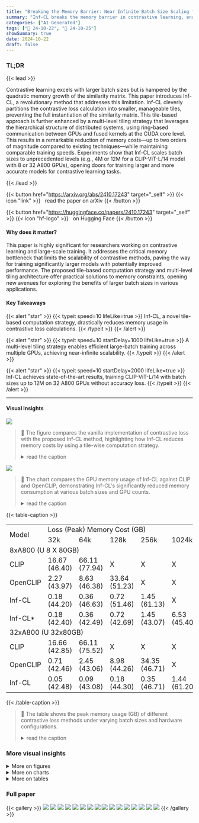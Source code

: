 ```yaml
---
title: "Breaking the Memory Barrier: Near Infinite Batch Size Scaling for Contrastive Loss"
summary: "Inf-CL breaks the memory barrier in contrastive learning, enabling near-infinite batch size scaling and drastically reducing memory costs without sacrificing accuracy."
categories: ["AI Generated"]
tags: ["🔖 24-10-22", "🤗 24-10-25"]
showSummary: true
date: 2024-10-22
draft: false
---
```


### TL;DR


{{< lead >}}

Contrastive learning excels with larger batch sizes but is hampered by the quadratic memory growth of the similarity matrix. This paper introduces Inf-CL, a revolutionary method that addresses this limitation. Inf-CL cleverly partitions the contrastive loss calculation into smaller, manageable tiles, preventing the full instantiation of the similarity matrix.  This tile-based approach is further enhanced by a multi-level tiling strategy that leverages the hierarchical structure of distributed systems, using ring-based communication between GPUs and fused kernels at the CUDA core level. This results in a remarkable reduction of memory costs—up to two orders of magnitude compared to existing techniques—while maintaining comparable training speeds.  Experiments show that Inf-CL scales batch sizes to unprecedented levels (e.g., 4M or 12M for a CLIP-ViT-L/14 model with 8 or 32 A800 GPUs), opening doors for training larger and more accurate models for contrastive learning tasks.

{{< /lead >}}


{{< button href="https://arxiv.org/abs/2410.17243" target="_self" >}}
{{< icon "link" >}} &nbsp; read the paper on arXiv
{{< /button >}}

{{< button href="https://huggingface.co/papers/2410.17243" target="_self" >}}
{{< icon "hf-logo" >}} &nbsp; on Hugging Face
{{< /button >}}

#### Why does it matter?
This paper is highly significant for researchers working on contrastive learning and large-scale training.  It addresses the critical memory bottleneck that limits the scalability of contrastive methods, paving the way for training significantly larger models with potentially improved performance. The proposed tile-based computation strategy and multi-level tiling architecture offer practical solutions to memory constraints, opening new avenues for exploring the benefits of larger batch sizes in various applications.
#### Key Takeaways

{{< alert "star" >}}
{{< typeit speed=10 lifeLike=true >}} Inf-CL, a novel tile-based computation strategy, drastically reduces memory usage in contrastive loss calculations. {{< /typeit >}}
{{< /alert >}}

{{< alert "star" >}}
{{< typeit speed=10 startDelay=1000 lifeLike=true >}} A multi-level tiling strategy enables efficient large-batch training across multiple GPUs, achieving near-infinite scalability. {{< /typeit >}}
{{< /alert >}}

{{< alert "star" >}}
{{< typeit speed=10 startDelay=2000 lifeLike=true >}} Inf-CL achieves state-of-the-art results, training CLIP-ViT-L/14 with batch sizes up to 12M on 32 A800 GPUs without accuracy loss. {{< /typeit >}}
{{< /alert >}}

------
#### Visual Insights



![](figures/figures_2_0.png)

> 🔼 The figure compares the vanilla implementation of contrastive loss with the proposed Inf-CL method, highlighting how Inf-CL reduces memory costs by using a tile-wise computation strategy.
> <details>
> <summary>read the caption</summary>
> Figure 2: (a) Vanilla implementation of contrastive loss gathers features to all devices to calculate all similarity simultaneously, where the similarity with squared complexity are repeatedly stored in all devices, causing huge memory costs for loss calculation when batch size increases. (b) Our Inf-CL significant decreases the memory cost by serial and distributed tile-wise computation.
> </details>





![](charts/charts_1_0.png)

> 🔼 The chart compares the GPU memory usage of Inf-CL against CLIP and OpenCLIP, demonstrating Inf-CL's significantly reduced memory consumption at various batch sizes and GPU counts.
> <details>
> <summary>read the caption</summary>
> Figure 1: GPU memory usage comparison between Inf-CL and previous methods (CLIP, Open-CLIP). The dashed line marks the common GPU memory limit. Memory costs exceeding the bottleneck of 80G A800 are estimated by curve fitting. Left: With 8×A800, CLIP and OpenCLIP's memory consumption increases quadratically, while Inf-CL achieves linear growth, reducing memory costs by 78× at a batch size of 256k. Right: At a batch size of 1024k, even with 128 GPUs, previous methods exceed memory limits, whereas Inf-CL reduces memory demand by 281×.
> </details>





{{< table-caption >}}
<table id='1' style='font-size:18px'><tr><td rowspan="2">Model</td><td colspan="5">Loss (Peak) Memory Cost (GB)</td></tr><tr><td>32k</td><td>64k</td><td>128k</td><td>256k</td><td>1024k</td></tr><tr><td colspan="6">8xA800 (U 8 X 80GB)</td></tr><tr><td>CLIP</td><td>16.67 (46.40)</td><td>66.11 (77.94)</td><td>X</td><td>X</td><td>X</td></tr><tr><td>OpenCLIP</td><td>2.27 (43.97)</td><td>8.63 (46.38)</td><td>33.64 (51.23)</td><td>X</td><td>X</td></tr><tr><td>Inf-CL</td><td>0.18 (44.20)</td><td>0.36 (46.63)</td><td>0.72 (51.46)</td><td>1.45 (61.13)</td><td>X</td></tr><tr><td>Inf-CL*</td><td>0.18 (42.40)</td><td>0.36 (42.49)</td><td>0.72 (42.69)</td><td>1.45 (43.07)</td><td>6.53 (45.40)</td></tr><tr><td colspan="6">32xA800 (U 32x80GB)</td></tr><tr><td>CLIP</td><td>16.66 (42.85)</td><td>66.11 (75.52)</td><td>X</td><td>X</td><td>X</td></tr><tr><td>OpenCLIP</td><td>0.71 (42.46)</td><td>2.45 (43.06)</td><td>8.98 (44.26)</td><td>34.35 (46.71)</td><td>X</td></tr><tr><td>Inf-CL</td><td>0.05 (42.48)</td><td>0.09 (43.08)</td><td>0.18 (44.30)</td><td>0.35 (46.71)</td><td>1.44 (61.20)</td></tr></table>{{< /table-caption >}}

> 🔼 The table shows the peak memory usage (GB) of different contrastive loss methods under varying batch sizes and hardware configurations.
> <details>
> <summary>read the caption</summary>
> Table 1: Training Memory Cost Across Different Hardware and Batch Sizes. Experiments utilize Data Parallelism with Automatic Mixed Precision for efficient distributed training. The baselines include the Vanilla loss (CLIP) and Local loss (OpenCLIP). To minimize memory consumption, Gradient Cache is adopted, with an accumulation batch size of 128. * indicates the use of the data offload strategy, which reduces memory usage by transferring only a small data batch from CPU to GPU during each accumulation step. X denotes cases where the baseline exceeds the hardware memory limit for a given batch size, making training infeasible. Memory cost is evaluated using the ViT-L/14 architecture and the AdamW optimizer.
> </details>



### More visual insights

<details>
<summary>More on figures
</summary>


![](figures/figures_2_1.png)

> 🔼 The figure illustrates the difference in memory usage and computational flow between the vanilla implementation of contrastive loss and the proposed Inf-CL method, highlighting the memory efficiency gains achieved by Inf-CL.
> <details>
> <summary>read the caption</summary>
> Figure 2: (a) Vanilla implementation of contrastive loss gathers features to all devices to calculate all similarity simultaneously, where the similarity with squared complexity are repeatedly stored in all devices, causing huge memory costs for loss calculation when batch size increases. (b) Our Inf-CL significant decreases the memory cost by serial and distributed tile-wise computation.
> </details>



![](figures/figures_4_0.png)

> 🔼 The figure shows a comparison of GPU memory usage for contrastive loss training between Inf-CL and other methods (CLIP and OpenCLIP) across different batch sizes and numbers of GPUs.
> <details>
> <summary>read the caption</summary>
> Figure 1: GPU memory usage comparison between Inf-CL and previous methods (CLIP, Open-CLIP). The dashed line marks the common GPU memory limit. Memory costs exceeding the bottleneck of 80G A800 are estimated by curve fitting. Left: With 8×A800, CLIP and OpenCLIP's memory consumption increases quadratically, while Inf-CL achieves linear growth, reducing memory costs by 78× at a batch size of 256k. Right: At a batch size of 1024k, even with 128 GPUs, previous methods exceed memory limits, whereas Inf-CL reduces memory demand by 281×.
> </details>



![](figures/figures_5_0.png)

> 🔼 This figure illustrates the multi-level tiling strategy used in Inf-CL to reduce memory consumption and optimize performance by distributing computations across multiple GPUs and CUDA cores.
> <details>
> <summary>read the caption</summary>
> Figure 3: Multi-level tiling strategy. Top: for cross-GPU tiling, each GPU is assigned with multiple rows. The computation and the column-wise communication are performed asynchronously to reduce the cost. Bottom: for in-GPU tiling, the calculations in each GPU are further divided into tiles and the row-wise calculation is distributed to multiple CUDA cores. The accumulative operations of each row are merged into one kernel for reducing I/O times between SRAM and HBM.
> </details>



</details>



<details>
<summary>More on charts
</summary>


![](charts/charts_8_0.png "🔼 Figure 4: Training Speed of ViT-L/14 CLIP on 8×A800 for Varying Batch Sizes. The left figure shows the time per iteration step, while the right displays the time per epoch. Loss calculation contributes minimally to the total iteration time, making Inf-CL's iteration time comparable to previous methods. Furthermore, the iteration time of Inf-CL scales linearly with batch size, leading to a stable training duration of approximately 59 hours per epoch.")

> 🔼 The chart shows the training speed of ViT-L/14 CLIP model on 8xA800 GPUs for varying batch sizes, comparing the iteration time and total training time for CLIP, OpenCLIP, and Inf-CL.
> <details>
> <summary>read the caption</summary>
> Figure 4: Training Speed of ViT-L/14 CLIP on 8×A800 for Varying Batch Sizes. The left figure shows the time per iteration step, while the right displays the time per epoch. Loss calculation contributes minimally to the total iteration time, making Inf-CL's iteration time comparable to previous methods. Furthermore, the iteration time of Inf-CL scales linearly with batch size, leading to a stable training duration of approximately 59 hours per epoch.
> </details>


![](charts/charts_15_0.png "🔼 Figure 5: Performance of ViT-B/32 across Varying Batch Sizes. Except batch size, other experiment settings are consistent. In Figure, the most suitable batch size is increasing with data scale.")

> 🔼 The chart displays how the accuracy delta of ViT-B/32 changes with varying batch sizes across three datasets (CC3M, CC12M, and Laion400M), showing the optimal batch size increases with the size of the dataset.
> <details>
> <summary>read the caption</summary>
> Figure 5: Performance of ViT-B/32 across Varying Batch Sizes. Except batch size, other experiment settings are consistent. In Figure, the most suitable batch size is increasing with data scale.
> </details>


</details>



<details>
<summary>More on tables
</summary>


{{< table-caption >}}
<table id='1' style='font-size:22px'><tr><td rowspan="2">Budget</td><td colspan="3">Maximum Batch Size (Loss Memory Cost)</td><td rowspan="2">Improvement (Ours / Sota)</td></tr><tr><td>CLIP</td><td>OpenCLIP</td><td>Inf-CL</td></tr><tr><td colspan="5">ViT-B/16</td></tr><tr><td rowspan="2">8xA800 32x A800</td><td>68k (74.39 GB)</td><td>172k (59.95 GB)</td><td>800k (3.01 GB)</td><td>4.65 (800k/172k)</td></tr><tr><td>68k (74.39 GB)</td><td>360k (66.29 GB)</td><td>3456k (3.27 GB)</td><td>9.60 (3456k/360k)</td></tr><tr><td colspan="5">ViT-L/14</td></tr><tr><td rowspan="2">8xA800 32xA800</td><td>64k (66.11 GB)</td><td>152k (47.23 GB)</td><td>448k (2.52 GB)</td><td>2.94 (448k/152k)</td></tr><tr><td>64k (66.11 GB)</td><td>352k (64.13 GB)</td><td>2048k (2.89 GB)</td><td>5.82 (2048k/256k)</td></tr><tr><td colspan="5">ViT-L/14 w/ data offload</td></tr><tr><td rowspan="2">8xA800 32xA800</td><td>64k (66.11 GB)</td><td>184k (69.10 GB)</td><td>4096k (26.12 GB)</td><td>22.26 (4096k/184k)</td></tr><tr><td>64k (66.11 GB)</td><td>368k (64.13 GB)</td><td>12288k (19.59 GB)</td><td>33.39 (12288k/368k)</td></tr></table>{{< /table-caption >}}
> 🔼 {{ table.description }}
> <details>
> <summary>read the caption</summary>
> {{ table.caption }}
> </details>


> Table 1 shows the peak memory usage of CLIP, OpenCLIP, and Inf-CL under various batch sizes and hardware configurations, highlighting the memory efficiency of Inf-CL.


{{< table-caption >}}
<table id='1' style='font-size:18px'><tr><td rowspan="2">Method (Batch Size)</td><td colspan="4">ImageNet</td><td colspan="2">MSCOCO R@1</td></tr><tr><td>Validation</td><td>v2</td><td>ObjectNet</td><td>OOD</td><td>I→T</td><td>T→I</td></tr><tr><td>Vanilla (64K)</td><td>74.74</td><td>65.30</td><td>46.31</td><td>66.13</td><td>25.71</td><td>44.31</td></tr><tr><td>OpenCLIP (64K)</td><td>74.86</td><td>65.22</td><td>46.29</td><td>66.75</td><td>25.98</td><td>44.02</td></tr><tr><td>Inf-CL (64K)</td><td>74.93</td><td>65.27</td><td>46.13</td><td>66.77</td><td>26.01</td><td>43.95</td></tr><tr><td>Inf-CL (256K)</td><td>75.12</td><td>65.12</td><td>46.44</td><td>67.15</td><td>25.90</td><td>44.61</td></tr><tr><td>Inf-CL (1024K)</td><td>73.58</td><td>63.87</td><td>44.55</td><td>64.60</td><td>24.53</td><td>41.58</td></tr></table>{{< /table-caption >}}
> 🔼 {{ table.description }}
> <details>
> <summary>read the caption</summary>
> {{ table.caption }}
> </details>


> Table 3 presents a performance comparison of different methods on various datasets, showing the impact of batch size and the Inf-CL method on the zero-shot classification accuracy and image-text retrieval performance.


{{< table-caption >}}
<table id='3' style='font-size:20px'><tr><td rowspan="2">Cross-GPU In-GPU</td><td>Data</td><td colspan="2">Loss</td><td>Backbone</td><td>Peak</td><td rowspan="2">ImageNet</td></tr><tr><td>Memory</td><td>Complexity</td><td>Memory</td><td>Memory</td><td>Memory</td></tr><tr><td>(Vanilla)</td><td>1.96</td><td>O(b2)</td><td>66.21</td><td>8.26</td><td>69.24</td><td>74.82</td></tr><tr><td>(OpenCLIP)</td><td>1.96</td><td>O(b2 /n)</td><td>16.96</td><td>8.26</td><td>20.79</td><td>74.86</td></tr><tr><td>V</td><td>1.96</td><td>⌀(b2 /n2)</td><td>4.81</td><td>8.26</td><td>12.30</td><td>74.78</td></tr><tr><td>V</td><td>1.96</td><td>O(b/n2)</td><td>0.81</td><td>8.26</td><td>12.30</td><td>74.93</td></tr></table>{{< /table-caption >}}
> 🔼 {{ table.description }}
> <details>
> <summary>read the caption</summary>
> {{ table.caption }}
> </details>


> Table 1 shows the peak GPU memory cost for training with different batch sizes using various methods (CLIP, OpenCLIP, and Inf-CL) and hardware configurations (8 and 32 GPUs).


{{< table-caption >}}
<br><table id='4' style='font-size:16px'><tr><td colspan="2">Require: Number of GPUs n, saved intermediate variables from the forward</td></tr><tr><td></td><td>pass: in-memory visual features Ir E Rbsxc and textual features T2 E Rbsxc for each GPU, global LSE vectors li E Rbs.</td></tr><tr><td>1:</td><td>Initialize vector: dIi = 0 E Rbsxc. dTcache = 0 E Rbsxc on each GPUi. ,</td></tr><tr><td>2:</td><td>for j = 1 to n do</td></tr><tr><td>3:</td><td>Asynchronously Text Feature Communication:</td></tr><tr><td>4:</td><td>Each GPU sends in-memory textual feature to the next GPU and receive the textual feature from the previous GPU in the ring.</td></tr><tr><td>5:</td><td>Backward Calculation:</td></tr><tr><td>6:</td><td>Index of current text feature tile for each GPU: k = (i+j - 1) mod n</td></tr><tr><td>7:</td><td>Call Algorithm 4 with (Ir, , Tk li) , obtaining gradients dItemp and dTtemp. ,</td></tr><tr><td>8:</td><td>Update gradients dIi += dItemp.</td></tr><tr><td>9:</td><td>Update gradients dTcache += dTk</td></tr><tr><td>10:</td><td>Asynchronously Gradient Communication:</td></tr><tr><td>11:</td><td>Each GPU sends in-memory dTcache to the next GPU in the ring.</td></tr><tr><td>12:</td><td>Each GPU receive the gradient feature from the previous GPU and write to dTcache.</td></tr><tr><td>13:</td><td>end for</td></tr><tr><td>14:</td><td>dTi = dTcache in each GPU.</td></tr><tr><td>15:</td><td>Return the gradients dIi dTi for each GPU. ,</td></tr></table>{{< /table-caption >}}
> 🔼 {{ table.description }}
> <details>
> <summary>read the caption</summary>
> {{ table.caption }}
> </details>


> Table 1 shows the peak memory cost of contrastive loss calculations for different models, batch sizes, and numbers of GPUs, comparing the proposed Inf-CL method with existing baselines.


</details>


### Full paper

{{< gallery >}}
<img src="paper_images/1.png" class="grid-w50 md:grid-w33 xl:grid-w25" />
<img src="paper_images/2.png" class="grid-w50 md:grid-w33 xl:grid-w25" />
<img src="paper_images/3.png" class="grid-w50 md:grid-w33 xl:grid-w25" />
<img src="paper_images/4.png" class="grid-w50 md:grid-w33 xl:grid-w25" />
<img src="paper_images/5.png" class="grid-w50 md:grid-w33 xl:grid-w25" />
<img src="paper_images/6.png" class="grid-w50 md:grid-w33 xl:grid-w25" />
<img src="paper_images/7.png" class="grid-w50 md:grid-w33 xl:grid-w25" />
<img src="paper_images/8.png" class="grid-w50 md:grid-w33 xl:grid-w25" />
<img src="paper_images/9.png" class="grid-w50 md:grid-w33 xl:grid-w25" />
<img src="paper_images/10.png" class="grid-w50 md:grid-w33 xl:grid-w25" />
<img src="paper_images/11.png" class="grid-w50 md:grid-w33 xl:grid-w25" />
<img src="paper_images/12.png" class="grid-w50 md:grid-w33 xl:grid-w25" />
<img src="paper_images/13.png" class="grid-w50 md:grid-w33 xl:grid-w25" />
<img src="paper_images/14.png" class="grid-w50 md:grid-w33 xl:grid-w25" />
<img src="paper_images/15.png" class="grid-w50 md:grid-w33 xl:grid-w25" />
<img src="paper_images/16.png" class="grid-w50 md:grid-w33 xl:grid-w25" />
{{< /gallery >}}